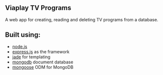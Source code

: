 ## Viaplay TV Programs
  A web app for creating, reading and deleting TV programs from a database.

## Built using:
  * [node.js](http://nodejs.org)
  * [express.js](http://expressjs.com/) as the framework
  * [jade](http://jade-lang.com) for templating
  * [mongodb](http://www.mongodb.org/) document database
  * [mongoose](http://mongoosejs.com/) ODM for MongoDB